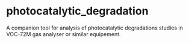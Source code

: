 # photocatalytic_degradation
A companion tool for analysis of photocatalytic degradations studies in VOC-72M gas analyser or similar equipement.
